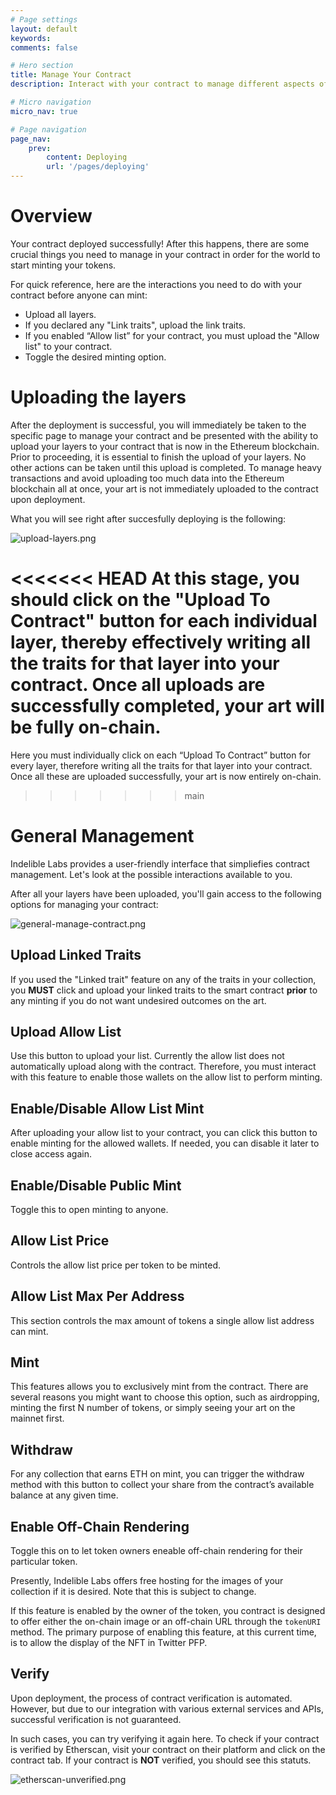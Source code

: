 ```yaml
---
# Page settings
layout: default
keywords:
comments: false

# Hero section
title: Manage Your Contract
description: Interact with your contract to manage different aspects of your minting process and more.

# Micro navigation
micro_nav: true

# Page navigation
page_nav:
    prev:
        content: Deploying
        url: '/pages/deploying'
---
```


# Overview

Your contract deployed successfully! After this happens, there are some crucial things you need to manage in your contract in order for the world to start minting your tokens.

For quick reference, here are the interactions you need to do with your contract before anyone can mint:

- Upload all layers.
- If you declared any "Link traits", upload the link traits.
- If you enabled “Allow list” for your contract, you must upload the "Allow list" to your contract.
- Toggle the desired minting option.

# Uploading the layers

After the deployment is successful, you will immediately be taken to the specific page to manage your contract and be presented with the ability to upload your layers to your contract that is now in the Ethereum blockchain. Prior to proceeding, it is essential to finish the upload of your layers. No other actions can be taken until this upload is completed. To manage heavy transactions and avoid uploading too much data into the Ethereum blockchain all at once, your art is not immediately uploaded to the contract upon deployment.

What you will see right after succesfully deploying is the following:

![upload-layers.png](./assets/upload-layers.png)

<<<<<<< HEAD
At this stage, you should click on the "Upload To Contract" button for each individual layer, thereby effectively writing all the traits for that layer into your contract. Once all uploads are successfully completed, your art will be fully on-chain.
=======
Here you must individually click on each “Upload To Contract” button for every layer, therefore writing all the traits for that layer into your contract. Once all these are uploaded successfully, your art is now entirely on-chain.
>>>>>>> main

# General Management

Indelible Labs provides a user-friendly interface that simpliefies contract management. Let's look at the possible interactions available to you.

After all your layers have been uploaded, you'll gain access to the following options for managing your contract:

![general-manage-contract.png](./assets/general-manage-contract.png)

## Upload Linked Traits

If you used the "Linked trait" feature on any of the traits in your collection, you **MUST** click and upload your linked traits to the smart contract **prior** to any minting if you do not want undesired outcomes on the art.

## Upload Allow List

Use this button to upload your list. Currently the allow list does not automatically upload along with the contract. Therefore, you must interact with this feature to enable those wallets on the allow list to perform minting.

## Enable/Disable Allow List Mint

After uploading your allow list to your contract, you can click this button to enable minting for the allowed wallets. If needed, you can disable it later to close access again. 

## Enable/Disable Public Mint

Toggle this to open minting to anyone.

## Allow List Price

Controls the allow list price per token to be minted.

## Allow List Max Per Address

This section controls the max amount of tokens a single allow list address can mint.

## Mint

This features allows you to exclusively mint from the contract. There are several reasons you might want to choose this option, such as airdropping, minting the first N number of tokens, or simply seeing your art on the mainnet first.

## Withdraw

For any collection that earns ETH on mint, you can trigger the withdraw method with this button to collect your share from the contract’s available balance at any given time.

## Enable Off-Chain Rendering

Toggle this on to let token owners eneable off-chain rendering for their particular token. 

Presently, Indelible Labs offers free hosting for the images of your collection if it is desired. Note that this is subject to change.

If this feature is enabled by the owner of the token, you contract is designed to offer either the on-chain image or an off-chain URL through the `tokenURI` method. The primary purpose of enabling this feature, at this current time, is to allow the display of the NFT in Twitter PFP. 

## Verify

Upon deployment, the process of contract verification is automated. However, but due to our integration with various external services and APIs, successful verification is not guaranteed.

In such cases, you can try verifying it again here. To check if your contract is verified by Etherscan, visit your contract on their platform and click on the contract tab. If your contract is **NOT** verified, you should see this statuts.

![etherscan-unverified.png](./assets/etherscan-unverified.png)
